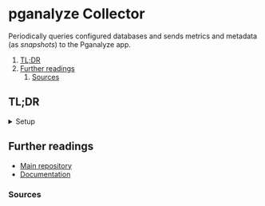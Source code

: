 # pganalyze Collector

Periodically queries configured databases and sends metrics and metadata (as _snapshots_) to the Pganalyze app.

1. [TL;DR](#tldr)
1. [Further readings](#further-readings)
   1. [Sources](#sources)

## TL;DR

<details>
  <summary>Setup</summary>

```sh
# Generic installation via magic script.
curl 'https://packages.pganalyze.com/collector-install.sh' | bash

# Change the configuration file and reload the collector's settings.
vim '/etc/pganalyze-collector.conf' && pganalyze-collector --test --reload \
&& systemctl status 'pganalyze-collector' && journalctl -xefu 'pganalyze-collector'
```

</details>

## Further readings

- [Main repository]
- [Documentation]

### Sources

<!--
  Reference
  ═╬═Time══
  -->

<!-- In-article sections -->
<!-- Knowledge base -->
<!-- Files -->
<!-- Upstream -->
[documentation]: https://pganalyze.com/docs/collector/
[main repository]: https://github.com/pganalyze/collector

<!-- Others -->
